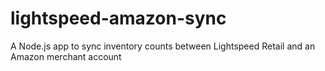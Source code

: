 # lightspeed-amazon-sync
A Node.js app to sync inventory counts between Lightspeed Retail and an Amazon merchant account
